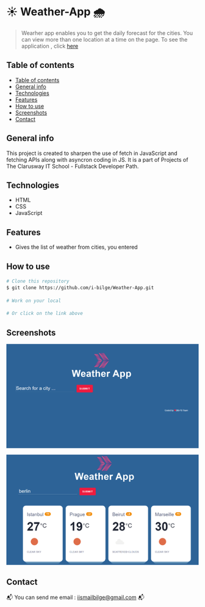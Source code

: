 #  :sunny: Weather-App :cloud_with_rain:
> Wearher app enables you to get the daily forecast for the cities. You can view more than one location at a time on the page. To see the application , click [here](https://i-bilge.github.io/Weather-App/)


## Table of contents
  - [Table of contents](#table-of-contents)
  - [General info](#general-info)
  - [Technologies](#technologies)
  - [Features](#features)
  - [How to use](#how-to-use)
  - [Screenshots](#screenshots)
  - [Contact](#contact)

## General info
This project is created to sharpen the use of fetch in JavaScript and fetching APIs along with asyncron coding in JS. It is a part of Projects of The Clarusway IT School - Fullstack Developer Path.

## Technologies
* HTML 
* CSS
* JavaScript

## Features
* Gives the list of weather from cities, you entered

## How to use
```bash
# Clone this repository
$ git clone https://github.com/i-bilge/Weather-App.git

# Work on your local

# Or click on the link above

```


## Screenshots

![Example screenshot](./ReadmePhotos/1.PNG)

![Example screenshot](./ReadmePhotos/2.PNG)


## Contact
:mailbox_with_mail: You can send me email : iismailbilge@gmail.com :mailbox_with_mail:
